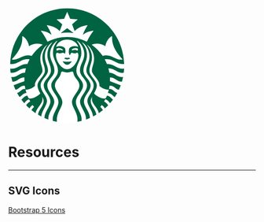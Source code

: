 <svg  width="240px"  viewBox="0 0 62 62">
<circle fill="#fff" cx="31" cy="31" r="30.002"></circle>
  <path fill="#006341"
    d="M34.017 13.969c-.263-.047-1.531-.26-3.017-.26s-2.754.212-3.017.26c-.151.027-.209-.121-.094-.207.104-.077 3.11-2.365 3.11-2.365l3.109 2.365c.117.086.06.234-.091.207zm-5.194 14.856s-.159.057-.201.197c.63.484 1.064 1.585 2.378 1.585s1.748-1.101 2.377-1.585c-.041-.141-.2-.197-.2-.197s-.823.194-2.177.194-2.177-.194-2.177-.194zm2.177-1.853c-.365 0-.445-.138-.694-.137-.237.001-.697.19-.797.363.007.088.039.167.103.237.532.08.772.376 1.389.376s.856-.296 1.389-.376c.062-.07.096-.148.103-.237-.099-.173-.56-.361-.798-.363-.25-.002-.331.137-.695.137zm29.956 5.673c-.038.717-.102 1.428-.19 2.131-3.396.562-4.61-2.464-8.089-2.312.208.738.377 1.49.507 2.258 2.869-.002 4.025 2.68 7.217 2.285-.168.82-.37 1.629-.603 2.426-2.524.248-3.413-2.26-6.334-2.191.024.416.037.836.037 1.26l-.012.701 5.672 2.164c-.297.807-.629 1.596-.991 2.369-1.705-.094-2.293-2.281-4.887-2.107-.078.561-.177 1.115-.295 1.662 2.253-.158 2.738 1.916 4.352 2.084-.411.75-.854 1.48-1.325 2.191-.956-.512-1.785-2.057-3.598-2.152.186-.574.349-1.156.487-1.748-1.608 0-3.447-.627-4.989-2.031.5-2.846-3.917-5.744-3.917-7.828 0-2.264 1.145-3.517 1.145-6.569 0-2.265-1.1-4.722-2.759-6.401-.321-.326-.65-.59-1.028-.827 1.524 1.886 2.694 4.122 2.694 6.712 0 2.874-1.337 4.391-1.337 7.044 0 2.652 3.88 4.947 3.88 7.682 0 1.076-.344 2.127-1.478 4.191 1.742 1.74 4.011 2.689 5.475 2.689.475 0 .73-.145.9-.518.146-.322.285-.648.416-.977 1.577.061 2.299 1.494 3.172 2.066-.479.643-.982 1.264-1.509 1.865-.585-.648-1.371-1.738-2.522-2.041-.206.4-.424.795-.653 1.182.991.27 1.669 1.27 2.194 1.928-.566.586-1.155 1.148-1.768 1.688-.383-.596-.979-1.352-1.647-1.76-.247.334-.504.66-.769.977.568.385 1.069 1.078 1.396 1.643-.708.568-1.44 1.107-2.198 1.611-.374-3.047-4.533-5.135-3.412-8.67-.368.623-.807 1.402-.807 2.34 0 2.559 2.726 4.59 2.943 7.133-.565.338-1.143.656-1.732.957-.098-2.795-2.984-5.854-2.984-8.148 0-2.561 3.354-5.133 3.354-8.156 0-3.025-3.87-5.119-3.87-7.775 0-2.654 1.646-4.181 1.646-7.583 0-2.492-1.184-5.014-3.013-6.625-.324-.286-.643-.513-1.026-.712 1.725 2.069 2.725 3.946 2.725 6.794 0 3.199-1.886 4.975-1.886 8.107 0 3.133 3.798 4.875 3.798 7.795s-3.535 5.381-3.535 8.381c0 2.729 3.116 5.453 3.162 8.691-.681.297-1.375.568-2.081.814.396-3.271-3.111-6.645-3.111-9.314 0-2.918 3.667-5.426 3.667-8.572 0-3.148-3.728-4.611-3.728-7.842 0-3.229 2.287-5.017 2.287-8.585 0-2.781-1.373-5.282-3.379-6.832l-.127-.096c-.189-.14-.345.029-.211.195 1.42 1.773 2.179 3.566 2.179 6.221 0 3.264-2.627 5.916-2.627 9.078 0 3.732 3.528 4.799 3.528 7.861 0 3.061-3.783 5.51-3.783 8.76 0 3.014 3.58 6.359 2.966 9.838-.718.186-1.446.348-2.185.48.672-4.332-2.84-7.443-2.84-10.277 0-3.068 3.918-5.803 3.918-8.801 0-2.828-2.812-3.752-3.182-6.645-.051-.395-.368-.688-.805-.615-.571.104-1.303.48-2.453.48s-1.882-.377-2.454-.48c-.436-.072-.753.221-.804.615-.369 2.893-3.183 3.816-3.183 6.645 0 2.998 3.919 5.732 3.919 8.801 0 2.834-3.512 5.945-2.841 10.277-.738-.133-1.467-.295-2.185-.48-.614-3.479 2.967-6.824 2.967-9.838 0-3.25-3.784-5.699-3.784-8.76 0-3.062 3.529-4.129 3.529-7.861 0-3.162-2.628-5.813-2.628-9.078 0-2.654.759-4.447 2.18-6.221.133-.166-.022-.335-.212-.195l-.126.096c-2.004 1.546-3.376 4.047-3.376 6.828 0 3.568 2.287 5.356 2.287 8.585 0 3.23-3.728 4.693-3.728 7.842 0 3.146 3.667 5.654 3.667 8.572 0 2.67-3.507 6.043-3.11 9.314-.707-.246-1.401-.518-2.082-.814.047-3.238 3.161-5.963 3.161-8.691 0-3-3.533-5.461-3.533-8.381s3.796-4.662 3.796-7.795c0-3.132-1.885-4.908-1.885-8.107 0-2.848.999-4.725 2.724-6.794-.384.199-.702.426-1.025.712-1.829 1.611-3.012 4.133-3.012 6.625 0 3.402 1.646 4.929 1.646 7.583 0 2.656-3.87 4.75-3.87 7.775 0 3.023 3.354 5.596 3.354 8.156 0 2.295-2.888 5.354-2.985 8.148-.589-.301-1.167-.619-1.732-.957.218-2.543 2.943-4.574 2.943-7.133 0-.938-.438-1.717-.807-2.34 1.121 3.535-3.038 5.623-3.412 8.67-.758-.504-1.491-1.043-2.198-1.611.326-.564.827-1.258 1.396-1.643-.266-.316-.522-.643-.769-.977-.669.408-1.266 1.164-1.648 1.76-.611-.539-1.201-1.102-1.767-1.688.525-.658 1.203-1.658 2.194-1.928-.229-.387-.447-.781-.653-1.182-1.151.303-1.938 1.393-2.522 2.041-.527-.602-1.031-1.223-1.509-1.865.873-.572 1.595-2.006 3.171-2.066.132.328.271.654.417.977.17.373.426.518.9.518 1.464 0 3.732-.949 5.475-2.689-1.134-2.064-1.478-3.115-1.478-4.191 0-2.734 3.88-5.029 3.88-7.682 0-2.653-1.337-4.17-1.337-7.044 0-2.59 1.17-4.826 2.694-6.712-.378.237-.707.501-1.028.827-1.659 1.68-2.759 4.136-2.759 6.401 0 3.052 1.146 4.305 1.146 6.569 0 2.084-4.418 4.982-3.918 7.828-1.542 1.404-3.381 2.031-4.99 2.031.14.592.303 1.174.487 1.748-1.812.096-2.641 1.641-3.598 2.152-.472-.711-.914-1.441-1.325-2.191 1.613-.168 2.099-2.242 4.353-2.084-.118-.547-.218-1.102-.296-1.662-2.594-.174-3.182 2.014-4.887 2.107-.362-.773-.694-1.562-.991-2.369l5.673-2.164-.012-.701c0-.424.013-.844.036-1.26-2.921-.068-3.81 2.439-6.334 2.191-.232-.797-.435-1.605-.602-2.426 3.19.395 4.347-2.287 7.217-2.285.13-.768.299-1.52.506-2.258-3.479-.151-4.693 2.875-8.088 2.312-.089-.703-.152-1.414-.19-2.131 3.947.441 5.427-2.804 9.021-2.407.339-.859.733-1.69 1.177-2.49-4.506-.792-6.036 2.976-10.23 2.397.453-16.171 13.706-29.143 29.989-29.143s29.536 12.972 29.989 29.147c-4.195.579-5.725-3.188-10.23-2.397.443.8.837 1.631 1.177 2.49 3.592-.398 5.072 2.848 9.02 2.407zm-42.852-12.583c-2.209-.903-4.883-.695-7.167.772-.354-2.125-1.507-4.013-3.149-5.152-.227-.157-.463-.008-.442.255.347 4.49-2.278 8.389-5.506 11.816 3.327 1 6.159-3.284 10.474-1.789 1.548-2.305 3.514-4.308 5.79-5.902zm12.896-2.716c-2.785 0-5.118 1.575-5.729 3.61-.047.156.017.257.197.176.501-.225 1.071-.333 1.69-.333 1.136 0 2.137.417 2.729 1.143.262.864.284 2.115-.012 2.829-.468-.105-.636-.467-1.093-.467s-.811.321-1.586.321c-.774 0-.865-.366-1.374-.366-.599 0-.709.617-.709 1.313 0 3.103 2.852 7.373 5.886 7.373 3.033 0 5.885-4.27 5.885-7.373 0-.696-.143-1.292-.769-1.373-.312.225-.599.426-1.313.426-.775 0-.989-.321-1.445-.321-.551 0-.496 1.162-1.15 1.227-.436-1.048-.457-2.392-.095-3.589.593-.726 1.593-1.143 2.729-1.143.619 0 1.193.109 1.689.333.181.081.244-.021.197-.176-.61-2.035-2.942-3.61-5.727-3.61zm4.434 4.452c-.668 0-1.451.205-1.943.753-.051.149-.051.371.021.519 1.211-.415 2.279-.431 2.795.146.275-.25.363-.475.363-.736 0-.403-.41-.682-1.236-.682zm-9.741 1.418c.584-.585 1.815-.56 3.094-.088.056-.636-1.083-1.331-2.221-1.331-.827 0-1.236.279-1.236.683 0 .261.088.487.363.736zm19.194-10.504c-2.199.157-4.109.912-5.654 2.17.656-1.86 1.489-3.487 2.545-5.064-2.8.297-5.141 1.321-6.849 3.071l-1.337-3.505 2.968-2.621-3.974-.281-1.586-3.696-1.587 3.696-3.974.281 2.968 2.621-1.336 3.505c-1.709-1.75-4.05-2.774-6.848-3.071 1.054 1.578 1.887 3.205 2.543 5.064-1.544-1.259-3.454-2.014-5.653-2.17 1.319 1.696 2.488 3.504 3.354 5.448.098.219.308.291.535.178 3.012-1.497 6.406-2.339 9.997-2.339s6.984.843 9.998 2.339c.227.113.437.041.534-.178.867-1.944 2.036-3.752 3.356-5.448zm4.801 13.254c4.313-1.495 7.146 2.788 10.473 1.789-3.228-3.427-5.852-7.326-5.505-11.816.021-.263-.216-.413-.442-.255-1.643 1.139-2.796 3.027-3.149 5.152-2.285-1.467-4.958-1.676-7.167-.772 2.273 1.592 4.24 3.595 5.79 5.902z">
</path>
</svg>
</div>

# Resources

---

## SVG Icons

[Bootstrap 5 Icons](https://icons.getbootstrap.com/)
